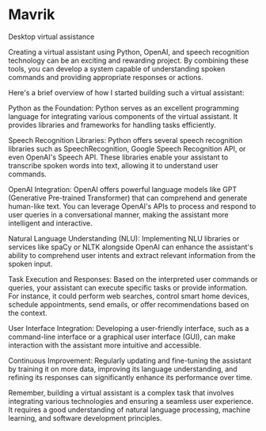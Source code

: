 # Mavrik
Desktop virtual assistance


Creating a virtual assistant using Python, OpenAI, and speech recognition technology can be an exciting and rewarding project. By combining these tools, you can develop a system capable of understanding spoken commands and providing appropriate responses or actions.

Here's a brief overview of how I started building such a virtual assistant:

Python as the Foundation: Python serves as an excellent programming language for integrating various components of the virtual assistant. It provides libraries and frameworks for handling tasks efficiently.

Speech Recognition Libraries: Python offers several speech recognition libraries such as SpeechRecognition, Google Speech Recognition API, or even OpenAI's Speech API. These libraries enable your assistant to transcribe spoken words into text, allowing it to understand user commands.

OpenAI Integration: OpenAI offers powerful language models like GPT (Generative Pre-trained Transformer) that can comprehend and generate human-like text. You can leverage OpenAI's APIs to process and respond to user queries in a conversational manner, making the assistant more intelligent and interactive.

Natural Language Understanding (NLU): Implementing NLU libraries or services like spaCy or NLTK alongside OpenAI can enhance the assistant's ability to comprehend user intents and extract relevant information from the spoken input.

Task Execution and Responses: Based on the interpreted user commands or queries, your assistant can execute specific tasks or provide information. For instance, it could perform web searches, control smart home devices, schedule appointments, send emails, or offer recommendations based on the context.

User Interface Integration: Developing a user-friendly interface, such as a command-line interface or a graphical user interface (GUI), can make interaction with the assistant more intuitive and accessible.

Continuous Improvement: Regularly updating and fine-tuning the assistant by training it on more data, improving its language understanding, and refining its responses can significantly enhance its performance over time.

Remember, building a virtual assistant is a complex task that involves integrating various technologies and ensuring a seamless user experience. It requires a good understanding of natural language processing, machine learning, and software development principles.
